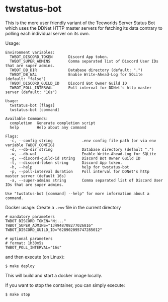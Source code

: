 # twstatus-bot

This is the more user friendly variant of the Teeworlds Server Status Bot which uses the DDNet HTTP master servers for fetching its data contrary to polling each individual server on its own.

Usage:
```
Environment variables:
  TWBOT_DISCORD_TOKEN       Discord App token.
  TWBOT_SUPER_ADMINS        Comma separated list of Discord User IDs that are super admins.
  TWBOT_DB_DIR              Database directory (default: ".")
  TWBOT_DB_WAL              Enable Write-Ahead-Log for SQLite (default: "false")
  TWBOT_DISCORD_GUILD_ID    Discord Bot Owner Guild ID
  TWBOT_POLL_INTERVAL       Poll interval for DDNet's http master server (default: "16s")

Usage:
  twstatus-bot [flags]
  twstatus-bot [command]

Available Commands:
  completion  Generate completion script
  help        Help about any command

Flags:
  -c, --config string             .env config file path (or via env variable TWBOT_CONFIG)
  -d, --db-dir string             Database directory (default ".")
  -w, --db-wal                    Enable Write-Ahead-Log for SQLite
  -g, --discord-guild-id string   Discord Bot Owner Guild ID
  -t, --discord-token string      Discord App token.
  -h, --help                      help for twstatus-bot
  -p, --poll-interval duration    Poll interval for DDNet's http master server (default 16s)
  -a, --super-admins string       Comma separated list of Discord User IDs that are super admins.

Use "twstatus-bot [command] --help" for more information about a command.
```

Docker usage:
Create a `.env` file in the current directory
```dotenv
# mandatory parameters
TWBOT_DISCORD_TOKEN="Nj..."
TWBOT_SUPER_ADMINS="134948708277026816"
TWBOT_DISCORD_GUILD_ID="628902095747285012"

# optional parameters
# format: 1h30m5s
TWBOT_POLL_INTERVAL="16s"
```

and then execute (on Linux):
```shell
$ make deploy
```

This will build and start a docker image locally.


If you want to stop the container, you can simply execute:
```shell
$ make stop
```